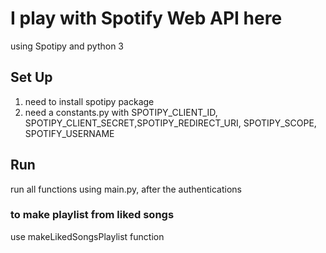 # I play with Spotify Web API here
using Spotipy and python 3

## Set Up
1. need to install spotipy package
2. need a constants.py with SPOTIPY_CLIENT_ID, SPOTIPY_CLIENT_SECRET,SPOTIPY_REDIRECT_URI, SPOTIPY_SCOPE, SPOTIFY_USERNAME

## Run
run all functions using main.py, after the authentications

### to make playlist from liked songs
use makeLikedSongsPlaylist function
